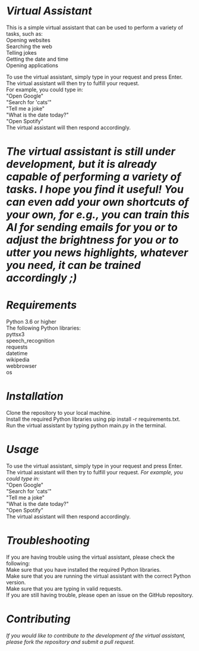 # *Virtual Assistant* <br>
This is a simple virtual assistant that can be used to perform a variety of tasks, such as: <br>
Opening websites<br>
Searching the web<br>
Telling jokes<br>
Getting the date and time<br>
Opening applications<br>

To use the virtual assistant, simply type in your request and press Enter. The virtual assistant will then try to fulfill your request.<br>
For example, you could type in:<br>
"Open Google"<br>
"Search for 'cats'"<br>
"Tell me a joke"<br>
"What is the date today?"<br>
"Open Spotify"<br>
The virtual assistant will then respond accordingly.<br>

# *The virtual assistant is still under development, but it is already capable of performing a variety of tasks. I hope you find it useful! You can even add your own shortcuts of your own, for e.g., you can train this AI for sending emails for you or to adjust the brightness for you or to utter you news highlights, whatever you need, it can be trained accordingly ;)* <br>

# *Requirements* <br>
Python 3.6 or higher<br>
The following Python libraries:<br>
pyttsx3<br>
speech_recognition<br>
requests<br>
datetime<br>
wikipedia<br>
webbrowser<br>
os<br>

# *Installation*<br>
Clone the repository to your local machine.<br>
Install the required Python libraries using pip install -r requirements.txt.<br>
Run the virtual assistant by typing python main.py in the terminal.<br>

# *Usage* <br>
To use the virtual assistant, simply type in your request and press Enter. The virtual assistant will then try to fulfill your request.
*For example, you could type in:* <br>
"Open Google"<br>
"Search for 'cats'"<br>
"Tell me a joke"<br>
"What is the date today?"<br>
"Open Spotify"<br>
The virtual assistant will then respond accordingly.

# *Troubleshooting* <br>
If you are having trouble using the virtual assistant, please check the following:<br>
Make sure that you have installed the required Python libraries.<br>
Make sure that you are running the virtual assistant with the correct Python version.<br>
Make sure that you are typing in valid requests.<br>
If you are still having trouble, please open an issue on the GitHub repository.

# *Contributing* <br>
*If you would like to contribute to the development of the virtual assistant, please fork the repository and submit a pull request.*

